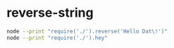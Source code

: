 # reverse-string

```bash
node --print "require('./').reverse('Hello Dat\!')"
node --print "require('./').hey"
```
